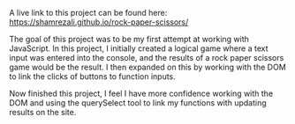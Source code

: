 A live link to this project can be found here: https://shamrezali.github.io/rock-paper-scissors/

The goal of this project was to be my first attempt at working with JavaScript. In this project, I initially created a logical game where a text input was entered into the console, and the results of a rock paper scissors game would be the result. I then expanded on this by working with the DOM to link the clicks of buttons to function inputs. 

Now finished this project, I feel I have more confidence working with the DOM and using the querySelect tool to link my functions with updating results on the site. 
